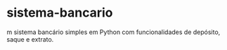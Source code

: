 # sistema-bancario
m sistema bancário simples em Python com funcionalidades de depósito, saque e extrato.
